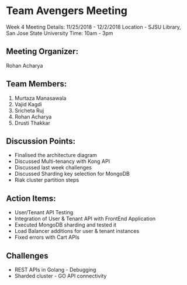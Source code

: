 # Team Avengers Meeting 

Week 4 Meeting Details: 11/25/2018 - 12/2/2018
Location - SJSU Library, San Jose State University
Time: 10am - 3pm

## Meeting Organizer:
Rohan Acharya

## Team Members:
1. Murtaza Manasawala
2. Vajid Kagdi
3. Sricheta Ruj
4. Rohan Acharya
5. Drusti Thakkar

## Discussion Points:
- Finalised the architecture diagram
- Discussed Multi-tenancy with Kong API
- Discussed last week challenges
- Discussed Sharding key selection for MongoDB
- Riak cluster partition steps

## Action Items:
- User/Tenant API Testing
- Integration of User & Tenant API with FrontEnd Application
- Executed MongoDB sharding and tested it
- Load Balancer additions for user & tenant instances
- Fixed errors with Cart APIs

## Challenges
- REST APIs in Golang - Debugging
- Sharded cluster - GO API connectivity
